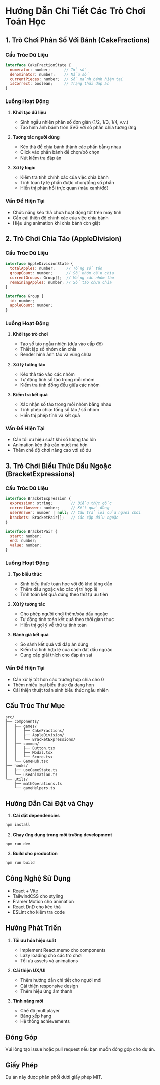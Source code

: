 # Hướng Dẫn Chi Tiết Các Trò Chơi Toán Học

## 1. Trò Chơi Phân Số Với Bánh (CakeFractions)

### Cấu Trúc Dữ Liệu
```jsx
interface CakeFractionState {
  numerator: number;      // Tử số
  denominator: number;    // Mẫu số
  currentPieces: number;  // Số mảnh bánh hiện tại
  isCorrect: boolean;     // Trạng thái đáp án
}
```

### Luồng Hoạt Động
1. **Khởi tạo dữ liệu**
   - Sinh ngẫu nhiên phân số đơn giản (1/2, 1/3, 1/4, v.v.)
   - Tạo hình ảnh bánh tròn SVG với số phần chia tương ứng

2. **Tương tác người dùng**
   - Kéo thả để chia bánh thành các phần bằng nhau
   - Click vào phần bánh để chọn/bỏ chọn
   - Nút kiểm tra đáp án

3. **Xử lý logic**
   - Kiểm tra tính chính xác của việc chia bánh
   - Tính toán tỷ lệ phần được chọn/tổng số phần
   - Hiển thị phản hồi trực quan (màu xanh/đỏ)

### Vấn Đề Hiện Tại
- Chức năng kéo thả chưa hoạt động tốt trên máy tính
- Cần cải thiện độ chính xác của việc chia bánh
- Hiệu ứng animation khi chia bánh còn giật

## 2. Trò Chơi Chia Táo (AppleDivision)

### Cấu Trúc Dữ Liệu
```jsx
interface AppleDivisionState {
  totalApples: number;     // Tổng số táo
  groupCount: number;      // Số nhóm cần chia
  currentGroups: Group[];  // Mảng các nhóm táo
  remainingApples: number; // Số táo chưa chia
}

interface Group {
  id: number;
  appleCount: number;
}
```

### Luồng Hoạt Động
1. **Khởi tạo trò chơi**
   - Tạo số táo ngẫu nhiên (dựa vào cấp độ)
   - Thiết lập số nhóm cần chia
   - Render hình ảnh táo và vùng chứa

2. **Xử lý tương tác**
   - Kéo thả táo vào các nhóm
   - Tự động tính số táo trong mỗi nhóm
   - Kiểm tra tính đồng đều giữa các nhóm

3. **Kiểm tra kết quả**
   - Xác nhận số táo trong mỗi nhóm bằng nhau
   - Tính phép chia: tổng số táo / số nhóm
   - Hiển thị phép tính và kết quả

### Vấn Đề Hiện Tại
- Cần tối ưu hiệu suất khi số lượng táo lớn
- Animation kéo thả cần mượt mà hơn
- Thêm chế độ chơi nâng cao với số dư

## 3. Trò Chơi Biểu Thức Dấu Ngoặc (BracketExpressions)

### Cấu Trúc Dữ Liệu
```jsx
interface BracketExpression {
  expression: string;        // Biểu thức gốc
  correctAnswer: number;     // Kết quả đúng
  userAnswer: number | null; // Câu trả lời của người chơi
  brackets: BracketPair[];   // Các cặp dấu ngoặc
}

interface BracketPair {
  start: number;
  end: number;
  value: number;
}
```

### Luồng Hoạt Động
1. **Tạo biểu thức**
   - Sinh biểu thức toán học với độ khó tăng dần
   - Thêm dấu ngoặc vào các vị trí hợp lệ
   - Tính toán kết quả đúng theo thứ tự ưu tiên

2. **Xử lý tương tác**
   - Cho phép người chơi thêm/xóa dấu ngoặc
   - Tự động tính toán kết quả theo thời gian thực
   - Hiển thị gợi ý về thứ tự tính toán

3. **Đánh giá kết quả**
   - So sánh kết quả với đáp án đúng
   - Kiểm tra tính hợp lệ của cách đặt dấu ngoặc
   - Cung cấp giải thích cho đáp án sai

### Vấn Đề Hiện Tại
- Cần xử lý tốt hơn các trường hợp chia cho 0
- Thêm nhiều loại biểu thức đa dạng hơn
- Cải thiện thuật toán sinh biểu thức ngẫu nhiên

## Cấu Trúc Thư Mục
```
src/
├── components/
│   ├── games/
│   │   ├── CakeFractions/
│   │   ├── AppleDivision/
│   │   └── BracketExpressions/
│   ├── common/
│   │   ├── Button.tsx
│   │   ├── Modal.tsx
│   │   └── Score.tsx
│   └── GameHub.tsx
├── hooks/
│   ├── useGameState.ts
│   └── useAnimation.ts
└── utils/
    ├── mathOperations.ts
    └── gameHelpers.ts
```

## Hướng Dẫn Cài Đặt và Chạy

1. **Cài đặt dependencies**
```bash
npm install
```

2. **Chạy ứng dụng trong môi trường development**
```bash
npm run dev
```

3. **Build cho production**
```bash
npm run build
```

## Công Nghệ Sử Dụng
- React + Vite
- TailwindCSS cho styling
- Framer Motion cho animation
- React DnD cho kéo thả
- ESLint cho kiểm tra code

## Hướng Phát Triển
1. **Tối ưu hóa hiệu suất**
   - Implement React.memo cho components
   - Lazy loading cho các trò chơi
   - Tối ưu assets và animations

2. **Cải thiện UX/UI**
   - Thêm hướng dẫn chi tiết cho người mới
   - Cải thiện responsive design
   - Thêm hiệu ứng âm thanh

3. **Tính năng mới**
   - Chế độ multiplayer
   - Bảng xếp hạng
   - Hệ thống achievements

## Đóng Góp
Vui lòng tạo issue hoặc pull request nếu bạn muốn đóng góp cho dự án.

## Giấy Phép
Dự án này được phân phối dưới giấy phép MIT. 